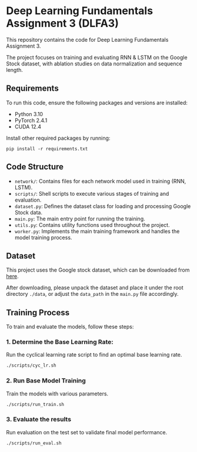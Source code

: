 # Deep Learning Fundamentals Assignment 3 (DLFA3)

This repository contains the code for Deep Learning Fundamentals Assignment 3. 

The project focuses on training and evaluating RNN & LSTM on the Google Stock dataset, with ablation studies on data normalization and sequence length.

## Requirements

To run this code, ensure the following packages and versions are installed:

- Python 3.10
- PyTorch 2.4.1
- CUDA 12.4

Install other required packages by running:
```
pip install -r requirements.txt
```

## Code Structure

- `network/`: Contains files for each network model used in training (RNN, LSTM).
- `scripts/`: Shell scripts to execute various stages of training and evaluation.
- `dataset.py`: Defines the dataset class for loading and processing Google Stock data.
- `main.py`: The main entry point for running the training.
- `utils.py`: Contains utility functions used throughout the project.
- `worker.py`: Implements the main training framework and handles the model training process.

## Dataset

This project uses the Google stock dataset, which can be downloaded from [here](https://www.kaggle.com/datasets/rahulsah06/gooogle-stock-price).

After downloading, please unpack the dataset and place it under the root directory `./data`, or adjust the `data_path` in the `main.py` file accordingly.

## Training Process

To train and evaluate the models, follow these steps:

### 1. Determine the Base Learning Rate:

Run the cyclical learning rate script to find an optimal base learning rate.

```bash
./scripts/cyc_lr.sh
```

### 2. Run Base Model Training

Train the models with various parameters.

```bash
./scripts/run_train.sh
```

### 3. Evaluate the results

Run evaluation on the test set to validate final model performance.

```bash
./scripts/run_eval.sh
```
